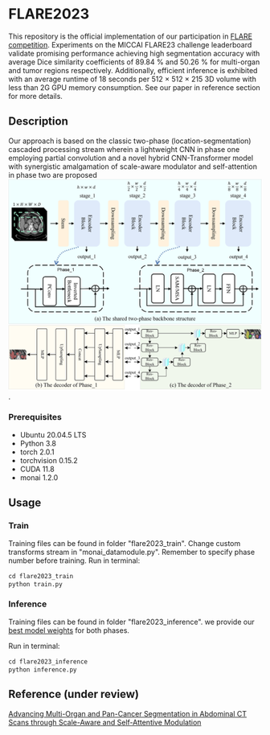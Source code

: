 # FLARE2023

This repository is the official implementation of our participation in [FLARE competition](https://codalab.lisn.upsaclay.fr/competitions/12239). Experiments on the MICCAI FLARE23 challenge leaderboard validate promising performance achieving high segmentation accuracy with average Dice similarity coefficients of 89.84 % and 50.26 % for multi-organ and tumor regions respectively. Additionally, efficient inference is
exhibited with an average runtime of 18 seconds per 512 × 512 × 215 3D volume with less than 2G GPU memory consumption.
See our paper in reference section for more details. 

## Description

Our approach is based on the classic two-phase (location-segmentation) cascaded processing stream wherein a lightweight
CNN in phase one employing partial convolution and a novel hybrid CNN-Transformer model with synergistic amalgamation of scale-aware modulator and
self-attention in phase two are proposed 
![image](https://github.com/lyupengju/Flare23/blob/main/figures/models.png)
.



### Prerequisites
- Ubuntu 20.04.5 LTS
- Python 3.8
- torch 2.0.1
- torchvision 0.15.2
- CUDA 11.8
- monai 1.2.0

## Usage

### Train
Training files can be found in  folder "flare2023_train". Change custom transforms stream in  "monai_datamodule.py". Remember to specify phase number before training. 
Run in terminal: 
```
cd flare2023_train
python train.py
```

### Inference
Training files can be found in  folder "flare2023_inference". we provide our [best model weights](https://pan.baidu.com/s/1-9pGJ54zUir-5IEoZg0qmw?pwd=dy0i) for both phases.

Run in terminal: 
```
cd flare2023_inference
python inference.py
```
## Reference (under review)
[Advancing Multi-Organ and Pan-Cancer
Segmentation in Abdominal CT Scans through
Scale-Aware and Self-Attentive Modulation](https://openreview.net/forum?id=Mz7HMmc01M)
